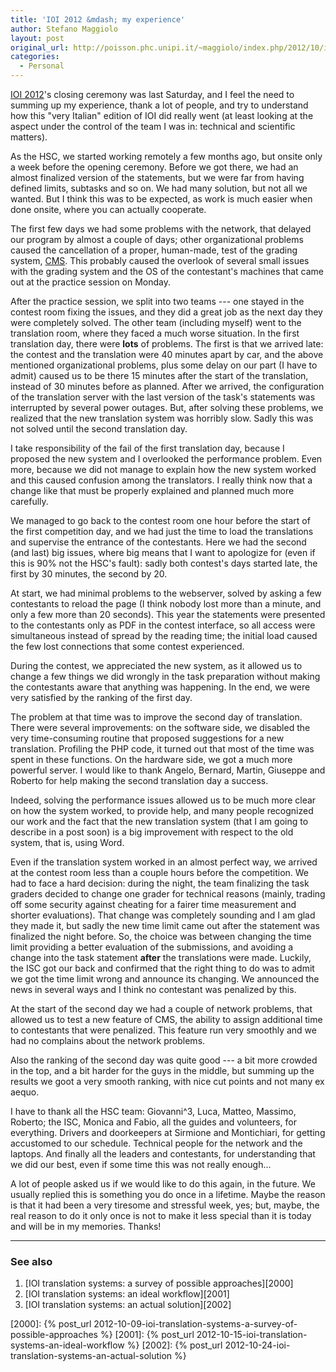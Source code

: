 ```yaml
---
title: 'IOI 2012 &mdash; my experience'
author: Stefano Maggiolo
layout: post
original_url: http://poisson.phc.unipi.it/~maggiolo/index.php/2012/10/ioi-2012-my-experience/
categories:
  - Personal
---
```

[IOI 2012][1]'s closing ceremony was last Saturday, and I feel the need to summing up my experience, thank a lot of people, and try to understand how this "very Italian" edition of IOI did really went (at least looking at the aspect under the control of the team I was in: technical and scientific matters).

 [1]: http://www.ioi2012.org/

<!--more-->

As the HSC, we started working remotely a few months ago, but onsite only a week before the opening ceremony. Before we got there, we had an almost finalized version of the statements, but we were far from having defined limits, subtasks and so on. We had many solution, but not all we wanted. But I think this was to be expected, as work is much easier when done onsite, where you can actually cooperate.

The first few days we had some problems with the network, that delayed our program by almost a couple of days; other organizational problems caused the cancellation of a proper, human-made, test of the grading system, [CMS][2]. This probably caused the overlook of several small issues with the grading system and the OS of the contestant's machines that came out at the practice session on Monday.

 [2]: https://github.com/cms-dev/cms/

After the practice session, we split into two teams --- one stayed in the contest room fixing the issues, and they did a great job as the next day they were completely solved. The other team (including myself) went to the translation room, where they faced a much worse situation. In the first translation day, there were **lots** of problems. The first is that we arrived late: the contest and the translation were 40 minutes apart by car, and the above mentioned organizational problems, plus some delay on our part (I have to admit) caused us to be there 15 minutes after the start of the translation, instead of 30 minutes before as planned. After we arrived, the configuration of the translation server with the last version of the task's statements was interrupted by several power outages. But, after solving these problems, we realized that the new translation system was horribly slow. Sadly this was not solved until the second translation day.

I take responsibility of the fail of the first translation day, because I proposed the new system and I overlooked the performance problem. Even more, because we did not manage to explain how the new system worked and this caused confusion among the translators. I really think now that a change like that must be properly explained and planned much more carefully.

We managed to go back to the contest room one hour before the start of the first competition day, and we had just the time to load the translations and supervise the entrance of the contestants. Here we had the second (and last) big issues, where big means that I want to apologize for (even if this is 90% not the HSC's fault): sadly both contest's days started late, the first by 30 minutes, the second by 20.

At start, we had minimal problems to the webserver, solved by asking a few contestants to reload the page (I think nobody lost more than a minute, and only a few more than 20 seconds). This year the statements were presented to the contestants only as PDF in the contest interface, so all access were simultaneous instead of spread by the reading time; the initial load caused the few lost connections that some contest experienced.

During the contest, we appreciated the new system, as it allowed us to change a few things we did wrongly in the task preparation without making the contestants aware that anything was happening. In the end, we were very satisfied by the ranking of the first day.

The problem at that time was to improve the second day of translation. There were several improvements: on the software side, we disabled the very time-consuming routine that proposed suggestions for a new translation. Profiling the PHP code, it turned out that most of the time was spent in these functions. On the hardware side, we got a much more powerful server. I would like to thank Angelo, Bernard, Martin, Giuseppe and Roberto for help making the second translation day a success.

Indeed, solving the performance issues allowed us to be much more clear on how the system worked, to provide help, and many people recognized our work and the fact that the new translation system (that I am going to describe in a post soon) is a big improvement with respect to the old system, that is, using Word.

Even if the translation system worked in an almost perfect way, we arrived at the contest room less than a couple hours before the competition. We had to face a hard decision: during the night, the team finalizing the task graders decided to change one grader for technical reasons (mainly, trading off some security against cheating for a fairer time measurement and shorter evaluations). That change was completely sounding and I am glad they made it, but sadly the new time limit came out after the statement was finalized the night before. So, the choice was between changing the time limit providing a better evaluation of the submissions, and avoiding a change into the task statement **after** the translations were made. Luckily, the ISC got our back and confirmed that the right thing to do was to admit we got the time limit wrong and announce its changing. We announced the news in several ways and I think no contestant was penalized by this.

At the start of the second day we had a couple of network problems, that allowed us to test a new feature of CMS, the ability to assign additional time to contestants that were penalized. This feature run very smoothly and we had no complains about the network problems.

Also the ranking of the second day was quite good --- a bit more crowded in the top, and a bit harder for the guys in the middle, but summing up the results we goot a very smooth ranking, with nice cut points and not many ex aequo.

I have to thank all the HSC team: Giovanni^3, Luca, Matteo, Massimo, Roberto; the ISC, Monica and Fabio, all the guides and volunteers, for everything. Drivers and doorkeepers at Sirmione and Montichiari, for getting accustomed to our schedule. Technical people for the network and the laptops. And finally all the leaders and contestants, for understanding that we did our best, even if some time this was not really enough...

A lot of people asked us if we would like to do this again, in the future. We usually replied this is something you do once in a lifetime. Maybe the reason is that it had been a very tiresome and stressful week, yes; but, maybe, the real reason to do it only once is not to make it less special than it is today and will be in my memories. Thanks!

<!-- DO NOT EDIT BELOW THIS LINE -->
* * *

### See also

1. [IOI translation systems: a survey of possible approaches][2000]
1. [IOI translation systems: an ideal workflow][2001]
1. [IOI translation systems: an actual solution][2002]

 [2000]: {% post_url 2012-10-09-ioi-translation-systems-a-survey-of-possible-approaches %}
 [2001]: {% post_url 2012-10-15-ioi-translation-systems-an-ideal-workflow %}
 [2002]: {% post_url 2012-10-24-ioi-translation-systems-an-actual-solution %}
